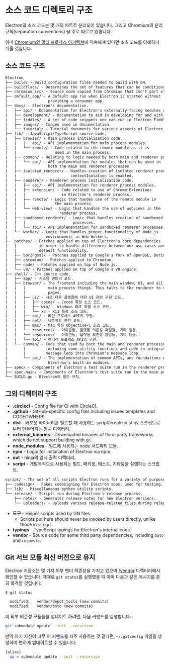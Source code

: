 # 소스 코드 디렉토리 구조

Electron의 소스 코드는 몇 개의 파트로 분리되어 있습니다. 그리고 Chromium의 분리 규칙(separation conventions) 을 주로 따르고 있습니다.

이미 [Chromium의 멀티 프로세스 아키텍쳐](https://dev.chromium.org/developers/design-documents/multi-process-architecture)에 익숙해져 있다면 소스 코드를 이해하기 쉬울 것입니다.

## 소스 코드 구조

```diff
Electron
├── build/ - Build configuration files needed to build with GN.
├── buildflags/ - Determines the set of features that can be conditionally built.
├── chromium_src/ - Source code copied from Chromium that isn't part of the content layer.
├── default_app/ - A default app run when Electron is started without
|                  providing a consumer app.
├── docs/ - Electron's documentation.
|   ├── api/ - Documentation for Electron's externally-facing modules and APIs.
|   ├── development/ - Documentation to aid in developing for and with Electron.
|   ├── fiddles/ - A set of code snippets one can run in Electron Fiddle.
|   ├── images/ - Images used in documentation.
|   └── tutorial/ - Tutorial documents for various aspects of Electron.
├── lib/ - JavaScript/TypeScript source code.
|   ├── browser/ - Main process initialization code.
|   |   ├── api/ - API implementation for main process modules.
|   |   └── remote/ - Code related to the remote module as it is
|   |                 used in the main process.
|   ├── common/ - Relating to logic needed by both main and renderer processes.
|   |   └── api/ - API implementation for modules that can be used in
|   |              both the main and renderer processes
|   ├── isolated_renderer/ - Handles creation of isolated renderer processes when
|   |                        contextIsolation is enabled.
|   ├── renderer/ - Renderer process initialization code.
|   |   ├── api/ - API implementation for renderer process modules.
|   |   ├── extension/ - Code related to use of Chrome Extensions
|   |   |                in Electron's renderer process.
|   |   ├── remote/ - Logic that handes use of the remote module in
|   |   |             the main process.
|   |   └── web-view/ - Logic that handles the use of webviews in the
|   |                   renderer process.
|   ├── sandboxed_renderer/ - Logic that handles creation of sandboxed renderer
|   |   |                     processes.
|   |   └── api/ - API implementation for sandboxed renderer processes.
|   └── worker/ - Logic that handles proper functionality of Node.js
|                 environments in Web Workers.
├── patches/ - Patches applied on top of Electron's core dependencies
|   |          in order to handle differences between our use cases and
|   |          default functionality.
|   ├── boringssl/ - Patches applied to Google's fork of OpenSSL, BoringSSL.
|   ├── chromium/ - Patches applied to Chromium.
|   ├── node/ - Patches applied on top of Node.js.
|   └── v8/ - Patches applied on top of Google's V8 engine.
├── shell/ - C++ source code.
|   ├── app/ - 시스템 엔트리 코드.
|   ├── browser/ - The frontend including the main window, UI, and all of the
|   |   |          main process things. This talks to the renderer to manage web
|   |   |          pages.
|   |   ├── ui/ - 서로 다른 플랫폼에 대한 UI 관련 구현 코드.
|   |   |   ├── cocoa/ - Cocoa 특정 소스 코드.
|   |   |   ├── win/ - Windows GUI 특정 소스 코드.
|   |   |   └── x/ - X11 특정 소스 코드.
|   |   ├── api/ - 메인 프로세스 API의 구현.
|   |   ├── net/ - 네트워킹 관련 코드.
|   |   ├── mac/ - Mac 특정 Objective-C 소스 코드.
|   |   └── resources/ - 아이콘들, 플랫폼 의존성 파일들, 기타 등등..
|   |   └── resources/ - 아이콘들, 플랫폼 의존성 파일들, 기타 등등..
|   |   └── api/ - 렌더러 프로세스 API의 구현.
|   └── common/ - Code that used by both the main and renderer processes,
|       |         including some utility functions and code to integrate node's
|       |         message loop into Chromium's message loop.
|       └── api/ - The implementation of common APIs, and foundations of
|                  Electron's built-in modules.
├── spec/ - Components of Electron's test suite run in the renderer process.
├── spec-main/ - Components of Electron's test suite run in the main process.
└── BUILD.gn - Electron의 빌드 규칙.
```

## 그외 디렉터리 구조

* **.circleci** - Config file for CI with CircleCI.
* **.github** - GitHub-specific config files including issues templates and CODEOWNERS.
* **dist** - 배포용 바이너리를 빌드할 때 사용하는 script/create-dist.py 스크립트로부터 만들어지는 임시 디렉터리.
* **external_binaries** - Downloaded binaries of third-party frameworks which do not support building with `gn`.
* **node_modules** - 빌드에 사용되는 node 서드파티 모듈.
* **npm** - Logic for installation of Electron via npm.
* **out** - ninja의 임시 출력 디렉터리.
* **script** - 개발목적으로 사용되는 빌드, 패키징, 테스트, 기타등을 실행하는 스크립트.

```diff
script/ - The set of all scripts Electron runs for a variety of purposes.
├── codesign/ - Fakes codesigning for Electron apps; used for testing.
├── lib/ - Miscellaneous python utility scripts.
└── release/ - Scripts run during Electron's release process.
    ├── notes/ - Generates release notes for new Electron versions.
    └── uploaders/ - Uploads various release-related files during release.
```

* **도구** - Helper scripts used by GN files. 
  * Scripts put here should never be invoked by users directly, unlike those in `script`.
* **typings** - TypeScript typings for Electron's internal code.
* **vendor** - Source code for some third party dependencies, including `boto` and `requests`.

## Git 서브 모듈 최신 버전으로 유지

Electron 저장소는 몇 가지 외부 벤더 의존성을 가지고 있으며 [/vendor](https://github.com/electron/electron/tree/master/vendor) 디렉터리에서 확인할 수 있습니다. 때때로 `git status`를 실행했을 때 아마 다음과 같은 메시지를 흔히 목격할 것입니다:

```sh
$ git status

  modified:   vendor/depot_tools (new commits)
  modified:   vendor/boto (new commits)
```

이 외부 의존성 모듈들을 업데이트 하려면, 다음 커맨드를 실행합니다:

```sh
git submodule update --init --recursive
```

만약 자기 자신이 너무 이 커맨드를 자주 사용하는 것 같다면, `~/.gitconfig` 파일을 생성하여 편하게 업데이트할 수 있습니다:

```sh
[alias]
  su = submodule update --init --recursive
```